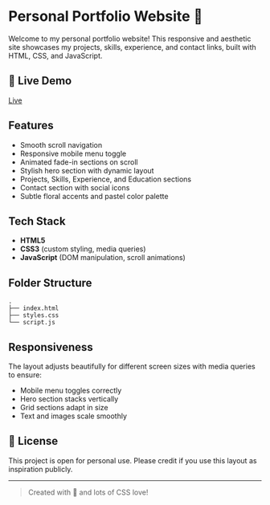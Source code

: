 #  Personal Portfolio Website 🌸

Welcome to my personal portfolio website! This responsive and aesthetic site showcases my projects, skills, experience, and contact links, built with HTML, CSS, and JavaScript.


## 📸 Live Demo

[Live](https://preeti1103.github.io/personal-portfolio/)

## Features

- Smooth scroll navigation
- Responsive mobile menu toggle
- Animated fade-in sections on scroll
- Stylish hero section with dynamic layout
- Projects, Skills, Experience, and Education sections
- Contact section with social icons
- Subtle floral accents and pastel color palette

## Tech Stack

- **HTML5**
- **CSS3** (custom styling, media queries)
- **JavaScript** (DOM manipulation, scroll animations)

## Folder Structure

```
.
├── index.html
├── styles.css
└── script.js
```

## Responsiveness

The layout adjusts beautifully for different screen sizes with media queries to ensure:
- Mobile menu toggles correctly
- Hero section stacks vertically
- Grid sections adapt in size
- Text and images scale smoothly

## 📝 License

This project is open for personal use. Please credit if you use this layout as inspiration publicly.

---

> Created with 💖 and lots of CSS love!
